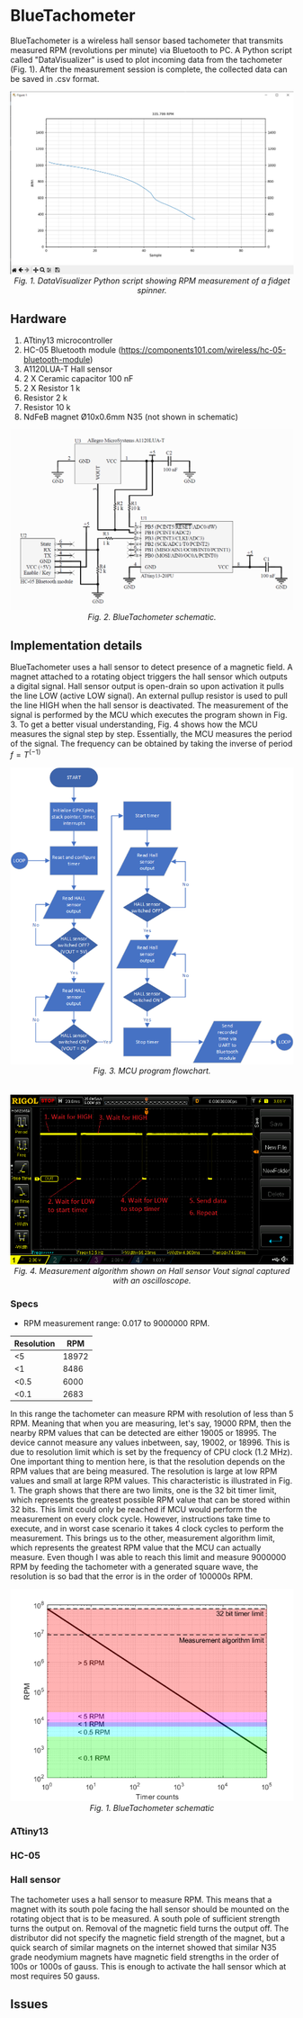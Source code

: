 # BlueTachometer
BlueTachometer is a wireless hall sensor based tachometer that transmits measured RPM (revolutions per minute) via Bluetooth to PC. A Python script called "DataVisualizer" is used to plot incoming data from the tachometer (Fig. 1). After the measurement session is complete, the collected data can be saved in .csv format.

<div align="center">
  <img src="https://github.com/dariusur/BlueTachometer/blob/main/misc/screenshots/Fidget_spinner.png">
</div>
<div align="center">
  <i>Fig. 1. DataVisualizer Python script showing RPM measurement of a fidget spinner.</i>
</div>

## Hardware
1. ATtiny13 microcontroller
2. HC-05 Bluetooth module (https://components101.com/wireless/hc-05-bluetooth-module)
3. A1120LUA-T Hall sensor
4. 2 X Ceramic capacitor 100 nF
5. 2 X Resistor 1 k
6. Resistor 2 k
7. Resistor 10 k
8. NdFeB magnet Ø10x0.6mm N35 (not shown in schematic)

<div align="center">
  <img src="https://github.com/dariusur/BlueTachometer/blob/main/misc/schematics/BlueTachometer_schematic.png">
</div>
<div align="center">
  <i>Fig. 2. BlueTachometer schematic.</i>
</div>

## Implementation details
BlueTachometer uses a hall sensor to detect presence of a magnetic field. A magnet attached to a rotating object triggers the hall sensor which outputs a digital signal. Hall sensor output is open-drain so upon activation it pulls the line LOW (active LOW signal). An external pullup resistor is used to pull the line HIGH when the hall sensor is deactivated. The measurement of the signal is performed by the MCU which executes the program shown in Fig. 3. To get a better visual understanding, Fig. 4 shows how the MCU measures the signal step by step. Essentially, the MCU measures the period of the signal. The frequency can be obtained by taking the inverse of period $f = T^(-1)$

<div align="center">
  <img src="https://github.com/dariusur/BlueTachometer/blob/main/misc/flowchart/ATtiny_flowchart.png">
</div>
<div align="center">
  <i>Fig. 3. MCU program flowchart.</i>
</div>
<br></br>
<div align="center">
  <img src="https://github.com/dariusur/BlueTachometer/blob/main/misc/screenshots/signal_example.png">
</div>
<div align="center">
  <i>Fig. 4. Measurement algorithm shown on Hall sensor Vout signal captured with an oscilloscope.</i>
</div>

### Specs
* RPM measurement range: 0.017 to 9000000 RPM.

|Resolution|RPM|
|---|---|
|<5|18972|
|<1|8486|
|<0.5|6000|
|<0.1|2683|

In this range the tachometer can measure RPM with resolution of less than 5 RPM. Meaning that when you are measuring, let's say, 19000 RPM, then the nearby RPM values that can be detected are either 19005 or 18995. The device cannot measure any values inbetween, say, 19002, or 18996. This is due to resolution limit which is set by the frequency of CPU clock (1.2 MHz). One important thing to mention here, is that the resolution depends on the RPM values that are being measured. The resolution is large at low RPM values and small at large RPM values. This characteristic is illustrated in Fig. 1. The graph shows that there are two limits, one is the 32 bit timer limit, which represents the greatest possible RPM value that can be stored within 32 bits. This limit could only be reached if MCU would perform the measurement on every clock cycle. However, instructions take time to execute, and in worst case scenario it takes 4 clock cycles to perform the measurement. This brings us to the other, measurement algorithm limit, which represents the greatest RPM value that the MCU can actually measure. Even though I was able to reach this limit and measure 9000000 RPM by feeding the tachometer with a generated square wave, the resolution is so bad that the error is in the order of 100000s RPM.

<div align="center">
  <img src="https://github.com/dariusur/BlueTachometer/blob/main/misc/graphs/resolution_graph.png">
</div>
<div align="center">
  <i>Fig. 1. BlueTachometer schematic</i>
</div>

### ATtiny13


### HC-05

### Hall sensor
The tachometer uses a hall sensor to measure RPM. This means that a magnet with its south pole facing the hall sensor should be mounted on the rotating object that is to be measured. A south pole of sufficient strength turns the output on. Removal of the magnetic field turns the output off. The distributor did not specify the magnetic field strength of the magnet, but a quick search of similar magnets on the internet showed that similar N35 grade neodymium magnets have magnetic field strengths in the order of 100s or 1000s of gauss. This is enough to activate the hall sensor which at most requires 50 gauss.


## Issues
